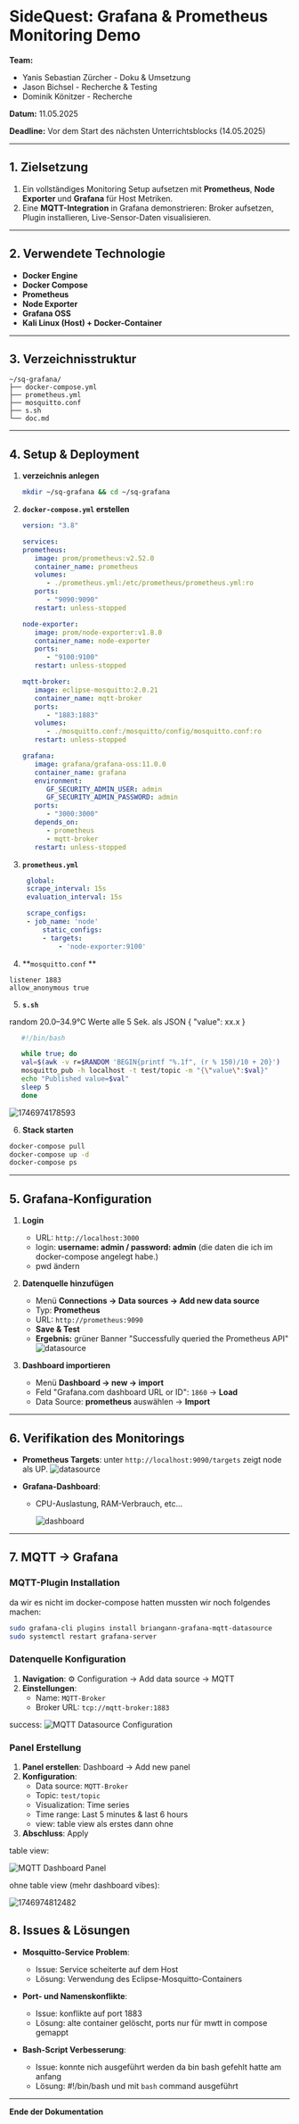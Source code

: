 # SideQuest: Grafana & Prometheus Monitoring Demo

**Team:**

* Yanis Sebastian Zürcher - Doku & Umsetzung
* Jason Bichsel - Recherche & Testing
* Dominik Könitzer - Recherche

**Datum:** 11.05.2025

**Deadline:** Vor dem Start des nächsten Unterrichtsblocks (14.05.2025)

---

## 1. Zielsetzung

1. Ein vollständiges Monitoring Setup aufsetzen mit **Prometheus**, **Node Exporter** und **Grafana** für Host Metriken.
2. Eine **MQTT-Integration** in Grafana demonstrieren: Broker aufsetzen, Plugin installieren, Live-Sensor-Daten visualisieren.

---

## 2. Verwendete Technologie

* **Docker Engine**
* **Docker Compose**
* **Prometheus**
* **Node Exporter**
* **Grafana OSS**
* **Kali Linux (Host) + Docker-Container**

---

## 3. Verzeichnisstruktur

```text
~/sq-grafana/
├── docker-compose.yml
├── prometheus.yml
├── mosquitto.conf
├── s.sh
└── doc.md         
```

---

## 4. Setup & Deployment

1. **verzeichnis anlegen**

   ```bash
   mkdir ~/sq-grafana && cd ~/sq-grafana
   ```
2. **`docker-compose.yml` erstellen**

   ```yml
   version: "3.8"

   services:
   prometheus:
      image: prom/prometheus:v2.52.0
      container_name: prometheus
      volumes:
         - ./prometheus.yml:/etc/prometheus/prometheus.yml:ro
      ports:
         - "9090:9090"
      restart: unless-stopped

   node-exporter:
      image: prom/node-exporter:v1.8.0
      container_name: node-exporter
      ports:
         - "9100:9100"
      restart: unless-stopped

   mqtt-broker:
      image: eclipse-mosquitto:2.0.21
      container_name: mqtt-broker
      ports: 
         - "1883:1883"  
      volumes:
         - ./mosquitto.conf:/mosquitto/config/mosquitto.conf:ro
      restart: unless-stopped

   grafana:
      image: grafana/grafana-oss:11.0.0
      container_name: grafana
      environment:
         GF_SECURITY_ADMIN_USER: admin
         GF_SECURITY_ADMIN_PASSWORD: admin
      ports:
         - "3000:3000"
      depends_on:
         - prometheus
         - mqtt-broker
      restart: unless-stopped


   ```
3. **`prometheus.yml`**

   ```yml
    global:
    scrape_interval: 15s
    evaluation_interval: 15s

    scrape_configs:
    - job_name: 'node'
        static_configs:
        - targets:
            - 'node-exporter:9100'
   ```
4. **`mosquitto.conf` **

```config
listener 1883
allow_anonymous true
```

5. **`s.sh`**

random 20.0–34.9°C Werte alle 5 Sek. als JSON { "value": xx.x }

```bash
   #!/bin/bash

   while true; do
   val=$(awk -v r=$RANDOM 'BEGIN{printf "%.1f", (r % 150)/10 + 20}')
   mosquitto_pub -h localhost -t test/topic -m "{\"value\":$val}"
   echo "Published value=$val"
   sleep 5
   done

```

![1746974178593](image/Dokumentation/1746974178593.png)

6. **Stack starten**

```bash
docker-compose pull
docker-compose up -d
docker-compose ps
```

---

## 5. Grafana-Konfiguration

1. **Login**

   * URL: `http://localhost:3000`
   * login: **username: admin / password: admin** (die daten die ich im docker-compose angelegt habe.)
   * pwd ändern
2. **Datenquelle hinzufügen**

   * Menü **Connections -> Data sources -> Add new data source**
   * Typ: **Prometheus**
   * URL: `http://prometheus:9090`
   * **Save & Test**
   * **Ergebnis:** grüner Banner "Successfully queried the Prometheus API"
     ![datasource](datasource.png)
3. **Dashboard importieren**

   * Menü **Dashboard -> new -> import**
   * Feld "Grafana.com dashboard URL or ID": `1860` → **Load**
   * Data Source: **prometheus** auswählen -> **Import**

---

## 6. Verifikation des Monitorings

* **Prometheus Targets**: unter `http://localhost:9090/targets` zeigt node als UP.
  ![datasource](target.png)
* **Grafana-Dashboard**:

  * CPU-Auslastung, RAM-Verbrauch, etc...

    ![dashboard](dashboard.png)

---

## 7. MQTT → Grafana

### MQTT-Plugin Installation
da wir es nicht im docker-compose hatten mussten wir noch folgendes machen:

```bash
sudo grafana-cli plugins install briangann-grafana-mqtt-datasource
sudo systemctl restart grafana-server
```

### Datenquelle Konfiguration

1. **Navigation**: ⚙️ Configuration -> Add data source -> MQTT
2. **Einstellungen**:
   - Name: `MQTT-Broker`
   - Broker URL: `tcp://mqtt-broker:1883`

success: 
![MQTT Datasource Configuration](datasource_mqtt.png)

### Panel Erstellung

1. **Panel erstellen**:  Dashboard -> Add new panel
2. **Konfiguration**:
   - Data source: `MQTT-Broker`
   - Topic: `test/topic`
   - Visualization: Time series
   - Time range: Last 5 minutes & last 6 hours
   - view: table view als erstes dann ohne
3. **Abschluss**: Apply

table view: 

![MQTT Dashboard Panel](dashboard_mqtt.png)

ohne table view (mehr dashboard vibes): 

![1746974812482](image/Dokumentation/1746974812482.png)


## 8. Issues & Lösungen

* **Mosquitto-Service Problem**:
  - Issue: Service scheiterte auf dem Host
  - Lösung: Verwendung des Eclipse-Mosquitto-Containers

* **Port- und Namenskonflikte**:
  - Issue: konflikte auf port 1883
  - Lösung: alte container gelöscht, ports nur für mwtt in compose gemappt

* **Bash-Script Verbesserung**:
  - Issue: konnte nich ausgeführt werden da bin bash gefehlt hatte am anfang
  - Lösung: #!/bin/bash und mit `bash` command ausgeführt

---

**Ende der Dokumentation**